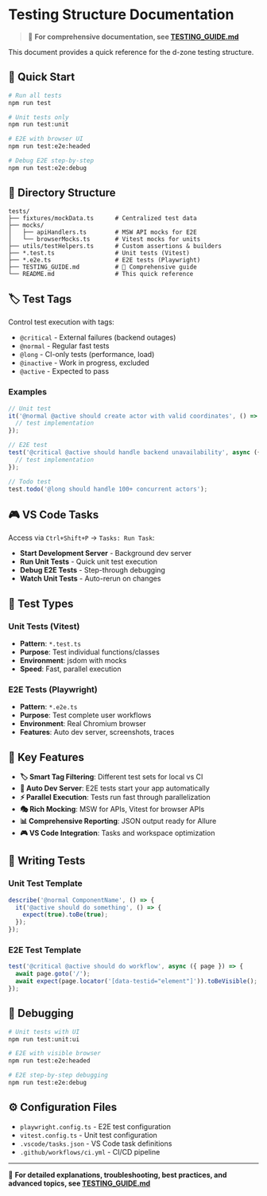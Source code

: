 # Testing Structure Documentation

> 📖 **For comprehensive documentation, see [TESTING_GUIDE.md](./TESTING_GUIDE.md)**

This document provides a quick reference for the d-zone testing structure.

## 🚀 Quick Start

```bash
# Run all tests
npm run test

# Unit tests only
npm run test:unit

# E2E with browser UI
npm run test:e2e:headed

# Debug E2E step-by-step
npm run test:e2e:debug
```

## 📁 Directory Structure

```
tests/
├── fixtures/mockData.ts      # Centralized test data
├── mocks/
│   ├── apiHandlers.ts        # MSW API mocks for E2E
│   └── browserMocks.ts       # Vitest mocks for units
├── utils/testHelpers.ts      # Custom assertions & builders
├── *.test.ts                 # Unit tests (Vitest)
├── *.e2e.ts                  # E2E tests (Playwright)
├── TESTING_GUIDE.md          # 📖 Comprehensive guide
└── README.md                 # This quick reference
```

## 🏷️ Test Tags

Control test execution with tags:

- `@critical` - External failures (backend outages)
- `@normal` - Regular fast tests
- `@long` - CI-only tests (performance, load)
- `@inactive` - Work in progress, excluded
- `@active` - Expected to pass

### Examples

```typescript
// Unit test
it('@normal @active should create actor with valid coordinates', () => {
  // test implementation
});

// E2E test  
test('@critical @active should handle backend unavailability', async ({ page }) => {
  // test implementation
});

// Todo test
test.todo('@long should handle 100+ concurrent actors');
```

## 🎮 VS Code Tasks

Access via `Ctrl+Shift+P` → `Tasks: Run Task`:

- **Start Development Server** - Background dev server
- **Run Unit Tests** - Quick unit test execution
- **Debug E2E Tests** - Step-through debugging
- **Watch Unit Tests** - Auto-rerun on changes

## 🧪 Test Types

### Unit Tests (Vitest)
- **Pattern**: `*.test.ts`
- **Purpose**: Test individual functions/classes
- **Environment**: jsdom with mocks
- **Speed**: Fast, parallel execution

### E2E Tests (Playwright)
- **Pattern**: `*.e2e.ts`
- **Purpose**: Test complete user workflows
- **Environment**: Real Chromium browser
- **Features**: Auto dev server, screenshots, traces

## 🎯 Key Features

- **🏷️ Smart Tag Filtering**: Different test sets for local vs CI
- **🔄 Auto Dev Server**: E2E tests start your app automatically
- **⚡ Parallel Execution**: Tests run fast through parallelization
- **🎭 Rich Mocking**: MSW for APIs, Vitest for browser APIs
- **📊 Comprehensive Reporting**: JSON output ready for Allure
- **🎮 VS Code Integration**: Tasks and workspace optimization

## 📝 Writing Tests

### Unit Test Template
```typescript
describe('@normal ComponentName', () => {
  it('@active should do something', () => {
    expect(true).toBe(true);
  });
});
```

### E2E Test Template
```typescript
test('@critical @active should do workflow', async ({ page }) => {
  await page.goto('/');
  await expect(page.locator('[data-testid="element"]')).toBeVisible();
});
```

## 🐛 Debugging

```bash
# Unit tests with UI
npm run test:unit:ui

# E2E with visible browser
npm run test:e2e:headed

# E2E step-by-step debugging
npm run test:e2e:debug
```

## ⚙️ Configuration Files

- `playwright.config.ts` - E2E test configuration
- `vitest.config.ts` - Unit test configuration  
- `.vscode/tasks.json` - VS Code task definitions
- `.github/workflows/ci.yml` - CI/CD pipeline

---

📖 **For detailed explanations, troubleshooting, best practices, and advanced topics, see [TESTING_GUIDE.md](./TESTING_GUIDE.md)**